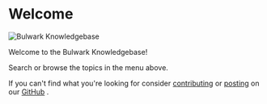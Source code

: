 Welcome
======

![Bulwark Knowledgebase](https://images-na.ssl-images-amazon.com/images/I/91lqqtRNttL._SY355_.jpg "Bulwark Knowledgebase")

Welcome to the Bulwark Knowledgebase!

Search or browse the topics in the menu above.

If you can't find what you're looking for consider [contributing](https://github.com/bulwark-crypto/bulwark-kb/pulls) or [posting](https://github.com/bulwark-crypto/bulwark-kb/issues) on our [GitHub](https://github.com/bulwark-crypto/bulwark-kb) .
